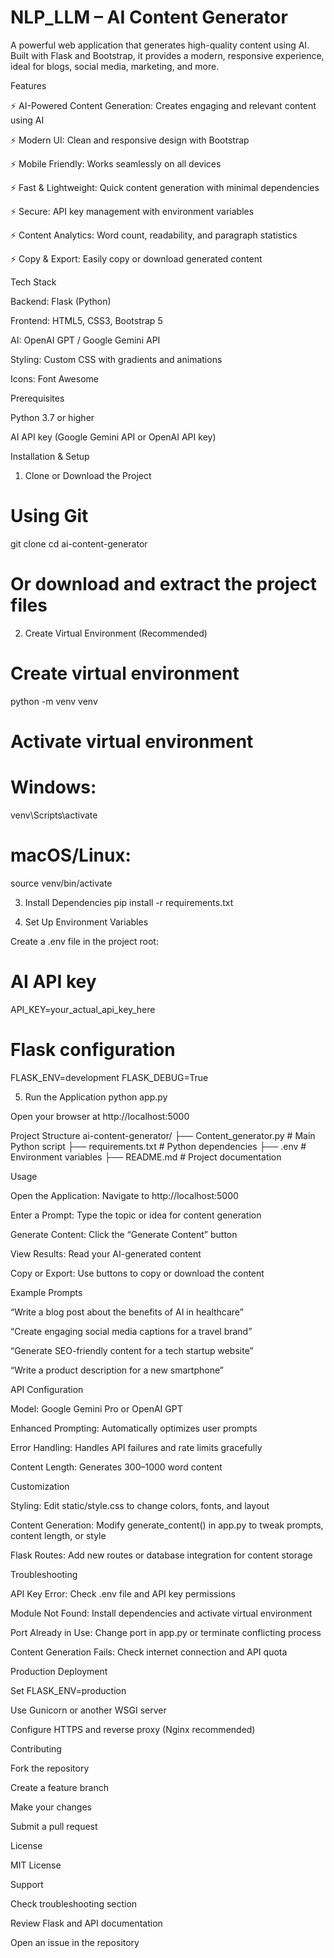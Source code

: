 # NLP_LLM – AI Content Generator

A powerful web application that generates high-quality content using AI. Built with Flask and Bootstrap, it provides a modern, responsive experience, ideal for blogs, social media, marketing, and more.

Features

⚡ AI-Powered Content Generation: Creates engaging and relevant content using AI

⚡ Modern UI: Clean and responsive design with Bootstrap

⚡ Mobile Friendly: Works seamlessly on all devices

⚡ Fast & Lightweight: Quick content generation with minimal dependencies

⚡ Secure: API key management with environment variables

⚡ Content Analytics: Word count, readability, and paragraph statistics

⚡ Copy & Export: Easily copy or download generated content

Tech Stack

Backend: Flask (Python)

Frontend: HTML5, CSS3, Bootstrap 5

AI: OpenAI GPT / Google Gemini API

Styling: Custom CSS with gradients and animations

Icons: Font Awesome

Prerequisites

Python 3.7 or higher

AI API key (Google Gemini API or OpenAI API key)

Installation & Setup
1. Clone or Download the Project
   
# Using Git
git clone <repository-url>
cd ai-content-generator

# Or download and extract the project files

2. Create Virtual Environment (Recommended)
# Create virtual environment
python -m venv venv

# Activate virtual environment
# Windows:
venv\Scripts\activate
# macOS/Linux:
source venv/bin/activate

3. Install Dependencies
pip install -r requirements.txt

4. Set Up Environment Variables

Create a .env file in the project root:

# AI API key
API_KEY=your_actual_api_key_here

# Flask configuration
FLASK_ENV=development
FLASK_DEBUG=True

5. Run the Application
python app.py


Open your browser at http://localhost:5000

Project Structure
ai-content-generator/
├── Content_generator.py       # Main Python script
├── requirements.txt           # Python dependencies
├── .env                       # Environment variables
├── README.md                  # Project documentation

Usage

Open the Application: Navigate to http://localhost:5000

Enter a Prompt: Type the topic or idea for content generation

Generate Content: Click the “Generate Content” button

View Results: Read your AI-generated content

Copy or Export: Use buttons to copy or download the content

Example Prompts

“Write a blog post about the benefits of AI in healthcare”

“Create engaging social media captions for a travel brand”

“Generate SEO-friendly content for a tech startup website”

“Write a product description for a new smartphone”

API Configuration

Model: Google Gemini Pro or OpenAI GPT

Enhanced Prompting: Automatically optimizes user prompts

Error Handling: Handles API failures and rate limits gracefully

Content Length: Generates 300–1000 word content

Customization

Styling: Edit static/style.css to change colors, fonts, and layout

Content Generation: Modify generate_content() in app.py to tweak prompts, content length, or style

Flask Routes: Add new routes or database integration for content storage

Troubleshooting

API Key Error: Check .env file and API key permissions

Module Not Found: Install dependencies and activate virtual environment

Port Already in Use: Change port in app.py or terminate conflicting process

Content Generation Fails: Check internet connection and API quota

Production Deployment

Set FLASK_ENV=production

Use Gunicorn or another WSGI server

Configure HTTPS and reverse proxy (Nginx recommended)

Contributing

Fork the repository

Create a feature branch

Make your changes

Submit a pull request

License

MIT License

Support

Check troubleshooting section

Review Flask and API documentation

Open an issue in the repository
